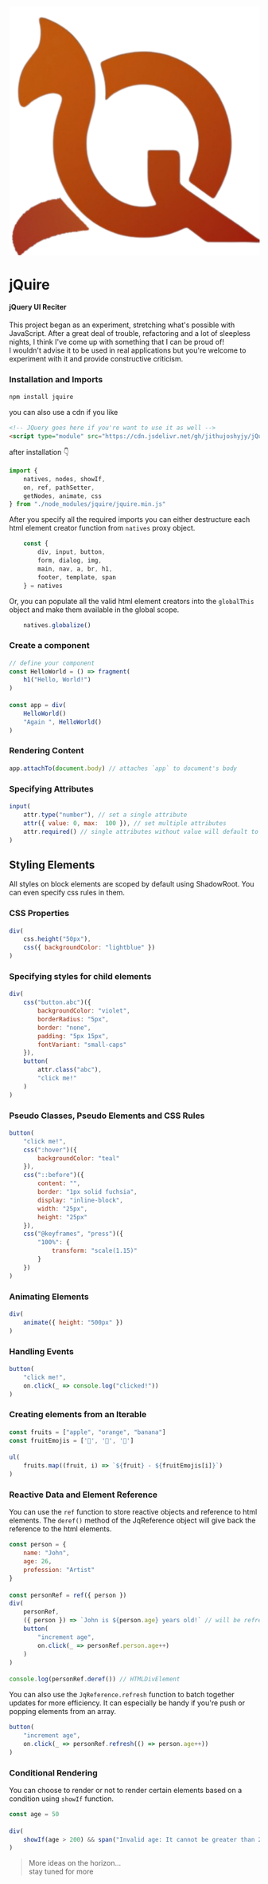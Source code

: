 ![jQuireLogo](./assets/logo.png)
# jQuire
#### jQuery UI Reciter

This project began as an experiment, stretching what's possible with JavaScript.
After a great deal of trouble, refactoring and a lot of sleepless nights, I think I've come up with something that I can be proud of!<br/>
I wouldn't advise it to be used in real applications but you're welcome to experiment with it and provide constructive criticism.

### Installation and Imports

```bash
npm install jquire
```

you can also use a cdn if you like

```html
<!-- JQuery goes here if you're want to use it as well -->
<script type="module" src="https://cdn.jsdelivr.net/gh/jithujoshyjy/jQuire/jquire.min.js"></script>
```

after installation 👇

```javascript
import {
    natives, nodes, showIf,
	on, ref, pathSetter,
	getNodes, animate, css
} from "./node_modules/jquire/jquire.min.js"
```

After you specify all the required imports you can either destructure each html element creator function from `natives` proxy object.

```javascript
	const {
		div, input, button,
		form, dialog, img,
		main, nav, a, br, h1,
		footer, template, span
	} = natives
```

Or, you can populate all the valid html element creators into the `globalThis` object and make them available in the global scope.

```javascript
	natives.globalize() 
```

### Create a component

```javascript
// define your component
const HelloWorld = () => fragment(
	h1("Hello, World!")
)

const app = div(
	HelloWorld()
	"Again ", HelloWorld()
)
```

### Rendering Content

```javascript
app.attachTo(document.body) // attaches `app` to document's body
```

### Specifying Attributes

```javascript
input(
	attr.type("number"), // set a single attribute
	attr({ value: 0, max:  100 }), // set multiple attributes
	attr.required() // single attributes without value will default to the name of the attribute
)
```

## Styling Elements

All styles on block elements are scoped by default using ShadowRoot. You can even specify css rules in them.

### CSS Properties

```javascript
div(
	css.height("50px"),
	css({ backgroundColor: "lightblue" })
)
```

### Specifying styles for child elements

```javascript
div(
	css("button.abc")({
		backgroundColor: "violet",
		borderRadius: "5px",
		border: "none",
		padding: "5px 15px",
		fontVariant: "small-caps"
	}),
	button(
		attr.class("abc"),
		"click me!"
	)
)
```

### Pseudo Classes, Pseudo Elements and CSS Rules

```javascript
button(
	"click me!",
	css(":hover")({
		backgroundColor: "teal"
	}),
	css("::before")({
		content: "",
		border: "1px solid fuchsia",
		display: "inline-block",
		width: "25px",
		height: "25px"
	}),
	css("@keyframes", "press")({
		"100%": {
			transform: "scale(1.15)"
		}
	})
)
```

### Animating Elements

```javascript
div(
	animate({ height: "500px" })
)
```

### Handling Events

```javascript
button(
	"click me!",
	on.click(_ => console.log("clicked!"))
)
```

### Creating elements from an Iterable

```javascript
const fruits = ["apple", "orange", "banana"]
const fruitEmojis = ['🍎', '🍊', '🍌']

ul(
	fruits.map((fruit, i) => `${fruit} - ${fruitEmojis[i]}`)
)
```

### Reactive Data and Element Reference

You can use the `ref` function to store reactive objects and reference to html elements.
The `deref()` method of the JqReference object will give back the reference to the html elements.

```javascript
const person = {
	name: "John",
	age: 26,
	profession: "Artist"
}

const personRef = ref({ person })
div(
	personRef,
	({ person }) => `John is ${person.age} years old!` // will be refreshed for every state change
	button(
		"increment age",
		on.click(_ => personRef.person.age++)
	)
)

console.log(personRef.deref()) // HTMLDivElement
```

You can also use the `JqReference.refresh` function to batch together updates for more efficiency.
It can especially be handy if you're push or popping elements from an array.

```javascript
button(
	"increment age",
	on.click(_ => personRef.refresh(() => person.age++))
)
```

### Conditional Rendering

You can choose to render or not to render certain elements based on a condition using `showIf` function.

```javascript
const age = 50

div(
	showIf(age > 200) && span("Invalid age: It cannot be greater than 200.")
)
```

> More ideas on the horizon...<br/>
> stay tuned for more